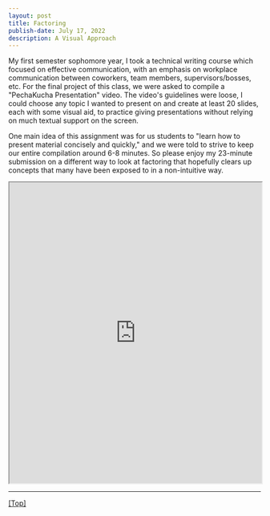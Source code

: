 ```yaml
---
layout: post
title: Factoring
publish-date: July 17, 2022
description: A Visual Approach
---
```


My first semester sophomore year, I took a technical writing course which focused on effective communication, with an emphasis on workplace communication between coworkers, team members, supervisors/bosses, etc. For the final project of this class, we were asked to compile a "PechaKucha Presentation" video. The video's guidelines were loose, I could choose any topic I wanted to present on and create at least 20 slides, each with some visual aid, to practice giving presentations without relying on much textual support on the screen.

One main idea of this assignment was for us students to "learn how to present material concisely and quickly," and we were told to strive to keep our entire compilation around 6-8 minutes. So please enjoy my 23-minute submission on a different way to look at factoring that hopefully clears up concepts that many have been exposed to in a non-intuitive way.

<iframe width="100%" height="600px"
    src="https://www.youtube.com/embed/ikvb647ClYs">
</iframe>

-----

[\[Top\]](#)